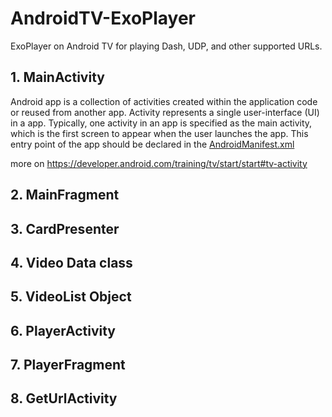 # AndroidTV-ExoPlayer

ExoPlayer on Android TV for playing Dash, UDP, and other supported URLs. 

## 1. MainActivity

Android app is a collection of activities created within the application code or reused from another app. Activity represents a single user-interface (UI) in a app. Typically, one activity in an app is specified as the main activity, which is the first screen to appear when the user launches the app. This entry point of the app should be declared in the [AndroidManifest.xml](app/src/main/AndroidManifest.xml) 

more on https://developer.android.com/training/tv/start/start#tv-activity

## 2. MainFragment

## 3. CardPresenter

## 4. Video Data class

## 5. VideoList Object

## 6. PlayerActivity

## 7. PlayerFragment

## 8. GetUrlActivity


